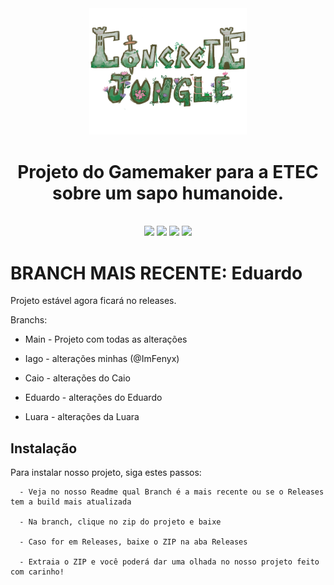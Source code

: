 <div align="center">
<img width="50%" src="/imgs/logo.png">
<h1> Projeto do Gamemaker para a ETEC sobre um sapo humanoide. </h1>
<br>
<img src="https://img.shields.io/github/commit-activity/w/ImFenyx/ConcreteJungle-GameEtec?style=for-the-badge&label=Altera%C3%A7%C3%B5es%20por%20semana&color=purple">
<img src="https://img.shields.io/github/created-at/ImFenyx/ConcreteJungle-GameEtec?style=for-the-badge&label=Criado%20em&color=purple">
<img src="https://img.shields.io/github/last-commit/ImFenyx/ConcreteJungle-GameEtec?style=for-the-badge&label=%C3%9Altima%20altera%C3%A7%C3%A3o&color=purple">
<img src="https://img.shields.io/github/repo-size/ImFenyx/ConcreteJungle-GameEtec?style=for-the-badge&label=Tamanho%20do%20Reposit%C3%B3rio&color=purple">
</div>

# BRANCH MAIS RECENTE: Eduardo

Projeto estável agora ficará no releases.

  Branchs:
- Main - Projeto com todas as alterações

- Iago - alterações minhas (@ImFenyx)

- Caio - alterações do Caio

- Eduardo - alterações do Eduardo

- Luara - alterações da Luara

## Instalação

Para instalar nosso projeto, siga estes passos:

```
  - Veja no nosso Readme qual Branch é a mais recente ou se o Releases tem a build mais atualizada

  - Na branch, clique no zip do projeto e baixe

  - Caso for em Releases, baixe o ZIP na aba Releases

  - Extraia o ZIP e você poderá dar uma olhada no nosso projeto feito com carinho!
```
